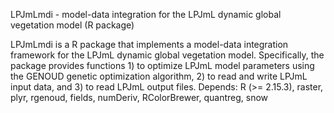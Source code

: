LPJmLmdi - model-data integration for the LPJmL dynamic global vegetation model (R package)

LPJmLmdi is a R package that implements a model-data integration framework for the LPJmL dynamic global vegetation model. Specifically, the package provides functions 1) to optimize LPJmL model parameters using the GENOUD genetic optimization algorithm, 2) to read and write LPJmL input data, and 3) to read LPJmL output files.
Depends: R (>= 2.15.3), raster, plyr, rgenoud, fields, numDeriv, RColorBrewer, quantreg, snow